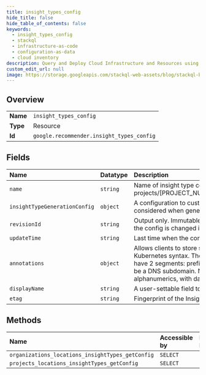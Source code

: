 ```yaml
---
title: insight_types_config
hide_title: false
hide_table_of_contents: false
keywords:
  - insight_types_config
  - stackql
  - infrastructure-as-code
  - configuration-as-data
  - cloud inventory
description: Query and Deploy Cloud Infrastructure and Resources using SQL
custom_edit_url: null
image: https://storage.googleapis.com/stackql-web-assets/blog/stackql-blog-post-featured-image.png
---
```

  
    

## Overview
<table><tbody>
<tr><td><b>Name</b></td><td><code>insight_types_config</code></td></tr>
<tr><td><b>Type</b></td><td>Resource</td></tr>
<tr><td><b>Id</b></td><td><code>google.recommender.insight_types_config</code></td></tr>
</tbody></table>

## Fields
| Name | Datatype | Description |
|:-----|:---------|:------------|
| `name` | `string` | Name of insight type config. Eg, projects/[PROJECT_NUMBER]/locations/[LOCATION]/insightTypes/[INSIGHT_TYPE_ID]/config |
| `insightTypeGenerationConfig` | `object` | A configuration to customize the generation of insights. Eg, customizing the lookback period considered when generating a insight. |
| `revisionId` | `string` | Output only. Immutable. The revision ID of the config. A new revision is committed whenever the config is changed in any way. The format is an 8-character hexadecimal string. |
| `updateTime` | `string` | Last time when the config was updated. |
| `annotations` | `object` | Allows clients to store small amounts of arbitrary data. Annotations must follow the Kubernetes syntax. The total size of all keys and values combined is limited to 256k. Key can have 2 segments: prefix (optional) and name (required), separated by a slash (/). Prefix must be a DNS subdomain. Name must be 63 characters or less, begin and end with alphanumerics, with dashes (-), underscores (_), dots (.), and alphanumerics between. |
| `displayName` | `string` | A user-settable field to provide a human-readable name to be used in user interfaces. |
| `etag` | `string` | Fingerprint of the InsightTypeConfig. Provides optimistic locking when updating. |
## Methods
| Name | Accessible by | Required Params |
|:-----|:--------------|:----------------|
| `organizations_locations_insightTypes_getConfig` | `SELECT` | `name` |
| `projects_locations_insightTypes_getConfig` | `SELECT` | `name` |

